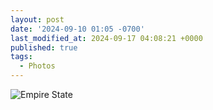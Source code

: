 ```yaml
---
layout: post
date: '2024-09-10 01:05 -0700'
last_modified_at: 2024-09-17 04:08:21 +0000
published: true
tags:
  - Photos
---
```


![Empire State](//i.chenna.me/photos/prod/empire-state-of-mind.jpg)
